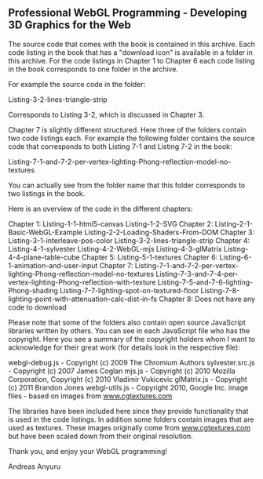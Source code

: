 ﻿Professional WebGL Programming - Developing 3D Graphics for the Web
--------------------------------------------------------------------

The source code that comes with the book is contained in this archive. 
Each code listing in the book that has a "download icon" is available in a folder in this archive.
For the code listings in Chapter 1 to Chapter 6 each code listing in the book corresponds to one folder in the archive.
  
For example the source code in the folder:
  
  Listing-3-2-lines-triangle-strip
  
Corresponds to Listing 3-2, which is discussed in Chapter 3. 

Chapter 7 is slightly different structured. Here three of the folders contain two code listings each. 
For example the following folder contains the source code that corresponds to both Listing 7-1 and Listing 7-2 in the book:

  Listing-7-1-and-7-2-per-vertex-lighting-Phong-reflection-model-no-textures
  
You can actually see from the folder name that this folder corresponds to two listings in the book.
  
Here is an overview of the code in the different chapters:

  Chapter 1:
    Listing-1-1-html5-canvas
    Listing-1-2-SVG
  Chapter 2:
    Listing-2-1-Basic-WebGL-Example
    Listing-2-2-Loading-Shaders-From-DOM
  Chapter 3:
    Listing-3-1-interleave-pos-color
    Listing-3-2-lines-triangle-strip
  Chapter 4:
    Listing-4-1-sylvester
    Listing-4-2-WebGL-mjs
    Listing-4-3-glMatrix
    Listing-4-4-plane-table-cube
  Chapter 5:
    Listing-5-1-textures
  Chapter 6:
    Listing-6-1-animation-and-user-input
  Chapter 7:
    Listing-7-1-and-7-2-per-vertex-lighting-Phong-reflection-model-no-textures
    Listing-7-3-and-7-4-per-vertex-lighting-Phong-reflection-with-texture
    Listing-7-5-and-7-6-lighting-Phong-shading
    Listing-7-7-lighting-spot-on-textured-floor
    Listing-7-8-lighting-point-with-attenuation-calc-dist-in-fs
  Chapter 8:
    Does not have any code to download

    
Please note that some of the folders also contain open source JavaScript libraries written by others. 
You can see in each JavaScript file who has the copyright. 
Here you see a summary of the copyright holders whom I want to acknowledge for their great work (for details look in the respective file):

  webgl-debug.js - Copyright (c) 2009 The Chromium Authors
  sylvester.src.js - Copyright (c) 2007 James Coglan
  mjs.js - Copyright (c) 2010 Mozilla Corporation, Copyright (c) 2010 Vladimir Vukicevic
  glMatrix.js - Copyright (c) 2011 Brandon Jones
  webgl-utils.js - Copyright 2010, Google Inc.
  image files - based on images from www.cgtextures.com

The libraries have been included here since they provide functionality that is used in the code listings. 
In addition some folders contain images that are used as textures. These images originally come from www.cgtextures.com 
but have been scaled down from their original resolution.

Thank you, and enjoy your WebGL programming!

Andreas Anyuru






